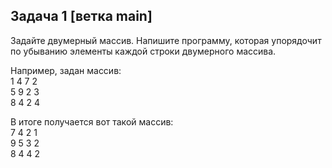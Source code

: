## Задача 1 [ветка main]

Задайте двумерный массив. Напишите программу, которая упорядочит по убыванию элементы каждой строки двумерного массива.

Например, задан массив:  
1 4 7 2  
5 9 2 3  
8 4 2 4

В итоге получается вот такой массив:  
7 4 2 1  
9 5 3 2  
8 4 4 2